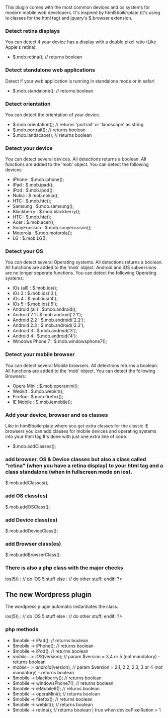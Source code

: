 This plugin comes with the most common devices and os systems for modern mobile web developers. It's inspired by html5boilerplate (it's using ie classes for the html tag) and jquery's  $.browser extension.

### Detect retina displays
You can detect if your device has a display with a double pixel ratio (Like Apple's retina).

+ $.mob.retina(); // returns boolean


### Detect standalone web applications
Detect if your web application is running in standalone mode or in safari

+ $.mob.standalone();  // returns boolean


### Detect orientation
You can detect the orientation of your device.

+ $.mob.orientation(); // returns 'portrait' or 'landscape' as string
+ $.mob.portrait(); // returns boolean
+ $.mob.landscape(); // returns boolean


### Detect your device
You can detect several devices. All detections returns a boolean. All functions are added to the 'mob' object.
You can detect the following devices:

+ iPhone 		: $.mob.iphone();
+ iPad  		: $.mob.ipad();
+ iPod 			: $.mob.ipod();
+ Nokia			: $.mob.nokia();
+ HTC 			: $.mob.htc();
+ Samsung		: $.mob.samsung();
+ Blackberry	: $.mob.blackberry();
+ HTC			: $.mob.htc();
+ Acer			: $.mob.acer();
+ SonyEricsson	: $.mob.sonyericsson();
+ Motorola		: $.mob.motorola();
+ LG			: $.mob.LG();


### Detect your OS
You can detect several Operating systems. All detections returns a boolean. All functions are added to the 'mob' object. Android and iOS subversions are no longer seperate functions.
You can detect the following Operating systems:

+ iOs (all)			: $.mob.ios();
+ iOs 3				: $.mob.ios('3');
+ iOs 4				: $.mob.ios('4');
+ iOs 5				: $.mob.ios('5');
+ Android (all)		: $.mob.android();
+ Android 2.1		: $.mob.android('2.1');
+ Android 2.2		: $.mob.android('2.2');
+ Android 2.3		: $.mob.android('2.3');
+ Android 3			: $.mob.android('3');
+ Android 4			: $.mob.android('4');
+ Windows Phone 7	: $.mob.windowsphone7();


### Detect your mobile browser
You can detect several Mobile browsers. All detections returns a boolean. All functions are added to the 'mob' object.
You can detect the following Browsers:

+ Opera Mini		: $.mob.operamini();
+ Webkit			: $.mob.webkit();
+ Firefox			: $.mob.firefox();
+ IE Mobile			: $.mob.iemobile();


### Add your device, browser and os classes
Like in html5boilerplate where you get extra classes for the classic IE browsers you can add classes for mobile devices and operating systems into your html tag
It's done with just one extra line of code.

+ $.mob.addClasses(); 


### add browser, OS & Device classes but also a class called "retina" (when you have a retina display) to your html tag and a class standalone (when in fullscreen mode on ios).
$.mob.addClasses(); 

### add OS class(es)
$.mob.addOSClass();

### add Device class(es)
$.mob.addDeviceClass();

### add Browser class(es)
$.mob.addBrowserClass();

### There is also a php class with the major checks
<?php 

	$mobile = new MobileDetection();
	if($mobile -> ios(5)) :
		// do iOS 5 stuff
	else :
		// do other stuff;
	endif;
	
?>

## The new Wordpress plugin

The wordpress plugin automatic instantiates the class.

<?php 
	
	// in your theme use:
	global $mobile;
	
	if($mobile -> ios(5)) :
		// do iOS 5 stuff
	else :
		// do other stuff;
	endif;
	
?>

### php methods
+ $mobile -> iPad(); // returns boolean
+ $mobile -> iPhone(); // returns boolean
+ $mobile -> iPod(); // returns boolean
+ $mobile -> iOS($version); // param $version = 3,4 or 5 (not mandatory) - returns boolean 
+ $mobile -> android($version); // param $version = 2.1, 2.2, 2.3, 3 or 4 (not mandatory) - returns boolean
+ $mobile -> blackberry(); // returns boolean
+ $mobile -> windowsPhone7(); // returns boolean
+ $mobile -> ieMobile9(); // returns boolean
+ $mobile -> operaMini(); // returns boolean
+ $mobile -> firefox(); // returns boolean
+ $mobile -> webkit(); // returns boolean
+ $mobile -> retina(); // returns boolean  | true when devicePixelRation > 1

